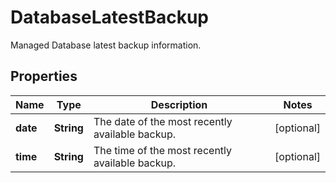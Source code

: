 

# DatabaseLatestBackup

Managed Database latest backup information.

## Properties

| Name | Type | Description | Notes |
|------------ | ------------- | ------------- | -------------|
|**date** | **String** | The date of the most recently available backup. |  [optional] |
|**time** | **String** | The time of the most recently available backup. |  [optional] |



